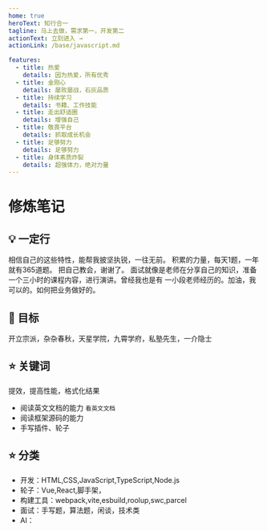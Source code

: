 ```yaml
---
home: true
heroText: 知行合一
tagline: 马上去做，需求第一，开发第二
actionText: 立刻进入 →
actionLink: /base/javascript.md

features:
  - title: 热爱
    details: 因为热爱，所有优秀
  - title: 金刚心
    details: 屡败屡战，石灰品质
  - title: 持续学习
    details: 书籍、工作技能
  - title: 走出舒适圈
    details: 增强自己
  - title: 敬畏平台
    details: 抓取成长机会
  - title: 足够努力
    details: 足够努力
  - title: 身体素质炸裂
    details: 超强体力，绝对力量
---
```


# 修炼笔记

## :bulb: 一定行

相信自己的这些特性，能帮我披坚执锐，一往无前。
积累的力量，每天1题，一年就有365道题。
把自己教会，谢谢了。
面试就像是老师在分享自己的知识，准备一个三小时的课程内容，进行演讲。曾经我也是有
一小段老师经历的。加油，我可以的。如何把业务做好的。

## :sunflower: 目标

开立宗派，杂杂春秋，天星学院，九霄学府，私塾先生，一介隐士

## :star: 关键词

提效，提高性能，格式化结果

* 阅读英文文档的能力 `看英文文档`
* 阅读框架源码的能力
* 手写插件、轮子

## :star: 分类

* 开发：HTML,CSS,JavaScript,TypeScript,Node.js
* 轮子：Vue,React,脚手架，
* 构建工具：webpack,vite,esbuild,roolup,swc,parcel
* 面试：手写题，算法题，闲谈，技术类
* AI：